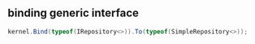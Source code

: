 ## binding generic interface

```csharp
kernel.Bind(typeof(IRepository<>)).To(typeof(SimpleRepository<>));
```
